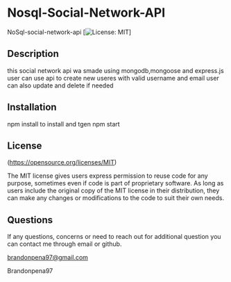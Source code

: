 # Nosql-Social-Network-API
NoSql-social-network-api
  [![License: MIT](https://img.shields.io/badge/License-MIT-yellow.svg)]


  ## Description 
  
  this social network api wa smade using mongodb,mongoose and express.js user can use api to create new useres with valid username and email user can also update and delete if needed 
  
  ## Installation
  npm install to install and tgen npm start

 
  ## License

  (https://opensource.org/licenses/MIT)
  
 The MIT license gives users express permission to reuse code for any purpose, sometimes even if code is part of proprietary software. As long as users include the original copy of the MIT license in their distribution, they can make any changes or modifications to the code to suit their own needs.
  
  
  ## Questions
  If any questions, concerns or need to reach out for additional question you can contact me through email or github.

  brandonpena97@gmail.com

  Brandonpena97
